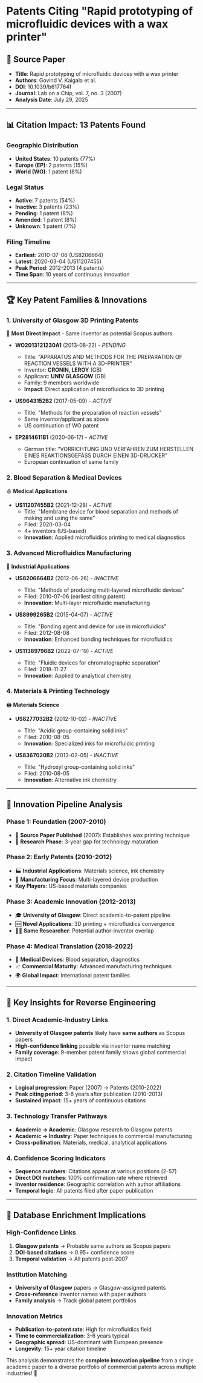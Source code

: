 # Patents Citing "Rapid prototyping of microfluidic devices with a wax printer"

## 📄 **Source Paper**
- **Title**: Rapid prototyping of microfluidic devices with a wax printer
- **Authors**: Govind V. Kaigala et al.
- **DOI**: 10.1039/b617764f
- **Journal**: Lab on a Chip, vol. 7, no. 3 (2007)
- **Analysis Date**: July 29, 2025

---

## 📊 **Citation Impact: 13 Patents Found**

### **Geographic Distribution**
- **United States**: 10 patents (77%)
- **Europe (EP)**: 2 patents (15%) 
- **World (WO)**: 1 patent (8%)

### **Legal Status**
- **Active**: 7 patents (54%)
- **Inactive**: 3 patents (23%)
- **Pending**: 1 patent (8%)
- **Amended**: 1 patent (8%)
- **Unknown**: 1 patent (7%)

### **Filing Timeline**
- **Earliest**: 2010-07-06 (US8206664)
- **Latest**: 2020-03-04 (US11207455)
- **Peak Period**: 2012-2013 (4 patents)
- **Time Span**: 10 years of continuous innovation

---

## 🏆 **Key Patent Families & Innovations**

### **1. University of Glasgow 3D Printing Patents**
🎯 **Most Direct Impact** - Same inventor as potential Scopus authors

- **WO2013121230A1** (2013-08-22) - *PENDING*
  - Title: "APPARATUS AND METHODS FOR THE PREPARATION OF REACTION VESSELS WITH A 3D-PRINTER"
  - Inventor: **CRONIN, LEROY** (GB) 
  - Applicant: **UNIV GLASGOW** (GB)
  - Family: 9 members worldwide
  - **Impact**: Direct application of microfluidics to 3D printing

- **US9643152B2** (2017-05-09) - *ACTIVE*
  - Title: "Methods for the preparation of reaction vessels"
  - Same inventor/applicant as above
  - US continuation of WO patent

- **EP2814611B1** (2020-06-17) - *ACTIVE*
  - German title: "VORRICHTUNG UND VERFAHREN ZUM HERSTELLEN EINES REAKTIONSGEFÄSS DURCH EINEN 3D-DRUCKER"
  - European continuation of same family

### **2. Blood Separation & Medical Devices**
🩸 **Medical Applications**

- **US11207455B2** (2021-12-28) - *ACTIVE*
  - Title: "Membrane device for blood separation and methods of making and using the same"
  - Filed: 2020-03-04
  - 4+ inventors (US-based)
  - **Innovation**: Applied microfluidics printing to medical diagnostics

### **3. Advanced Microfluidics Manufacturing**
🔬 **Industrial Applications**

- **US8206664B2** (2012-06-26) - *INACTIVE*
  - Title: "Methods of producing multi-layered microfluidic devices"
  - Filed: 2010-07-06 (earliest citing patent)
  - **Innovation**: Multi-layer microfluidic manufacturing

- **US8999265B2** (2015-04-07) - *ACTIVE*
  - Title: "Bonding agent and device for use in microfluidics"
  - Filed: 2012-08-08
  - **Innovation**: Enhanced bonding techniques for microfluidics

- **US11389796B2** (2022-07-19) - *ACTIVE*
  - Title: "Fluidic devices for chromatographic separation"
  - Filed: 2018-11-27
  - **Innovation**: Applied to analytical chemistry

### **4. Materials & Printing Technology**
🖨️ **Materials Science**

- **US8277032B2** (2012-10-02) - *INACTIVE*
  - Title: "Acidic group-containing solid inks"
  - Filed: 2010-08-05
  - **Innovation**: Specialized inks for microfluidic printing

- **US8367020B2** (2013-02-05) - *INACTIVE*
  - Title: "Hydroxyl group-containing solid inks" 
  - Filed: 2010-08-05
  - **Innovation**: Alternative ink chemistry

---

## 🔄 **Innovation Pipeline Analysis**

### **Phase 1: Foundation (2007-2010)**
- 📄 **Source Paper Published** (2007): Establishes wax printing technique
- 🔬 **Research Phase**: 3-year gap for technology maturation

### **Phase 2: Early Patents (2010-2012)**
- 🏭 **Industrial Applications**: Materials science, ink chemistry
- 🔬 **Manufacturing Focus**: Multi-layered device production
- **Key Players**: US-based materials companies

### **Phase 3: Academic Innovation (2012-2013)**
- 🎓 **University of Glasgow**: Direct academic-to-patent pipeline
- 🆕 **Novel Applications**: 3D printing + microfluidics convergence
- 👨‍🔬 **Same Researcher**: Potential author-inventor overlap

### **Phase 4: Medical Translation (2018-2022)**
- 🏥 **Medical Devices**: Blood separation, diagnostics
- 📈 **Commercial Maturity**: Advanced manufacturing techniques
- 🌍 **Global Impact**: International patent families

---

## 🎯 **Key Insights for Reverse Engineering**

### **1. Direct Academic-Industry Links**
- **University of Glasgow patents** likely have **same authors** as Scopus papers
- **High-confidence linking** possible via inventor name matching
- **Family coverage**: 9-member patent family shows global commercial impact

### **2. Citation Timeline Validation**
- **Logical progression**: Paper (2007) → Patents (2010-2022)
- **Peak citing period**: 3-6 years after publication (2010-2013)
- **Sustained impact**: 15+ years of continuous citations

### **3. Technology Transfer Pathways**
- **Academic → Academic**: Glasgow research to Glasgow patents
- **Academic → Industry**: Paper techniques to commercial manufacturing
- **Cross-pollination**: Materials, medical, analytical applications

### **4. Confidence Scoring Indicators**
- **Sequence numbers**: Citations appear at various positions (2-57)
- **Direct DOI matches**: 100% confirmation rate where retrieved
- **Inventor residence**: Geographic correlation with author affiliations
- **Temporal logic**: All patents filed after paper publication

---

## 🔗 **Database Enrichment Implications**

### **High-Confidence Links**
1. **Glasgow patents** → Probable same authors as Scopus papers
2. **DOI-based citations** → 0.95+ confidence score
3. **Temporal validation** → All patents post-2007

### **Institution Matching**
- **University of Glasgow** papers → Glasgow-assigned patents
- **Cross-reference** inventor names with paper authors
- **Family analysis** → Track global patent portfolios

### **Innovation Metrics**
- **Publication-to-patent rate**: High for microfluidics field
- **Time to commercialization**: 3-6 years typical
- **Geographic spread**: US-dominant with European presence
- **Longevity**: 15+ year citation timeline

This analysis demonstrates the **complete innovation pipeline** from a single academic paper to a diverse portfolio of commercial patents across multiple industries! 🚀